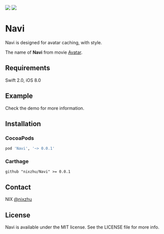 <p>
<a href="http://cocoadocs.org/docsets/Navi"><img src="https://img.shields.io/cocoapods/v/Navi.svg?style=flat"></a> 
<a href="https://github.com/Carthage/Carthage/"><img src="https://img.shields.io/badge/Carthage-compatible-4BC51D.svg?style=flat"></a> 
</p>

# Navi

Navi is designed for avatar caching, with style. 

The name of **Navi** from movie [Avatar](https://en.wikipedia.org/wiki/Avatar_(2009_film)).

## Requirements

Swift 2.0, iOS 8.0

## Example

Check the demo for more information.

## Installation

### CocoaPods

```ruby
pod 'Navi', '~> 0.0.1'
```

### Carthage

```ogdl
github "nixzhu/Navi" >= 0.0.1
```

## Contact

NIX [@nixzhu](https://twitter.com/nixzhu)

## License

Navi is available under the MIT license. See the LICENSE file for more info.
